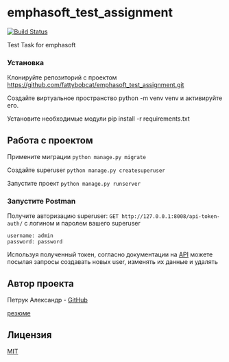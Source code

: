 # emphasoft_test_assignment
[![Build Status](https://www.travis-ci.com/fattybobcat/emphasoft_test_assignment.svg?token=xnqzf2HY5d6q74MCvyy9&branch=main)](https://www.travis-ci.com/fattybobcat/emphasoft_test_assignment)

Test Task for emphasoft

### Установка

Клонируйте репозиторий с проектом https://github.com/fattybobcat/emphasoft_test_assignment.git

Создайте виртуальное пространство python -m venv venv и активируйте его.

Установите необходимые модули pip install -r requirements.txt

## Работа с проектом
Примените миграции `python manage.py migrate`

Создайте superuser  `python manage.py createsuperuser`

Запустите проект `python manage.py runserver`

### Запустите Postman
Получите авторизацию superuser: 
`GET http://127.0.0.1:8008/api-token-auth/`
с логином и паролем вашего superuser
```
username: admin
password: password
```
Используя полученный токен, согласно документации на [API](https://emphasoft-test-assignment.herokuapp.com/swagger/) можете посылая запросы создавать новых user, изменять их данные и удалять

## Aвтор проекта

Петрук Александр - [GitHub](https://github.com/fattybobcat)

[резюме](https://github.com/fattybobcat/emphasoft_test_assignment/blob/main/cv_Petruk.pdf)

## Лицензия

[MIT](https://choosealicense.com/licenses/mit/)